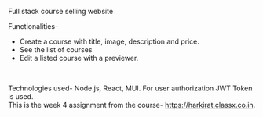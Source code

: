 Full stack course selling website <br/>

Functionalities- <br/>
- Create a course with title, image, description and price. <br/>
- See the list of courses <br/>
- Edit a listed course with a previewer. <br/>

<br/>

Technologies used- Node.js, React, MUI. For user authorization JWT Token is used. <br/>
This is the week 4 assignment from the course- https://harkirat.classx.co.in. 
